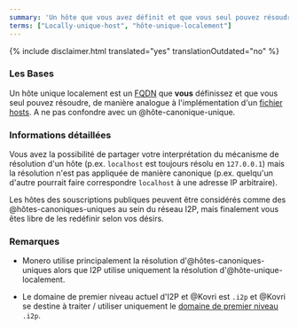 ```yaml
---
summary: 'Un hôte que vous avez définit et que vous seul pouvez résoudre'
terms: ["Locally-unique-host", "hôte-unique-localement"]
---
```


{% include disclaimer.html translated="yes" translationOutdated="no" %}

### Les Bases

Un hôte unique localement est un [FQDN](https://fr.wikipedia.org/wiki/FQDN)
que **vous** définissez et que vous seul pouvez résoudre, de manière
analogue à l'implémentation d'un [fichier
hosts](https://fr.wikipedia.org/wiki/Hosts). A ne pas confondre avec un
@hôte-canonique-unique.

### Informations détaillées

Vous avez la possibilité de partager votre interprétation du mécanisme de
résolution d'un hôte (p.ex. `localhost` est toujours résolu en `127.0.0.1`)
mais la résolution n'est pas appliquée de manière canonique (p.ex. quelqu'un
d'autre pourrait faire correspondre `localhost` à une adresse IP
arbitraire).

Les hôtes des souscriptions publiques peuvent être considérés comme des
@hôtes-canoniques-uniques au sein du réseau I2P, mais finalement vous êtes
libre de les redéfinir selon vos désirs.

### Remarques

- Monero utilise principalement la résolution d'@hôtes-canoniques-uniques
  alors que I2P utilise uniquement la résolution d'@hôte-unique-localement.

- Le domaine de premier niveau actuel d'I2P et @Kovri est `.i2p` et @Kovri
  se destine à traiter / utiliser uniquement le [domaine de premier
  niveau](https://fr.wikipedia.org/wiki/Domaine_de_premier_niveau) `.i2p`.
